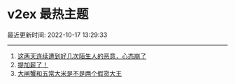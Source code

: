 # v2ex 最热主题

最近更新时间: 2022-10-17 13:29:33

--- 
1. [这两天连续遭到好几次陌生人的恶意，心态崩了](https://www.v2ex.com/t/887394) 
2. [提加薪了！](https://www.v2ex.com/t/887408) 
3. [大闸蟹和五常大米是不是两个假货大王](https://www.v2ex.com/t/887422) 
